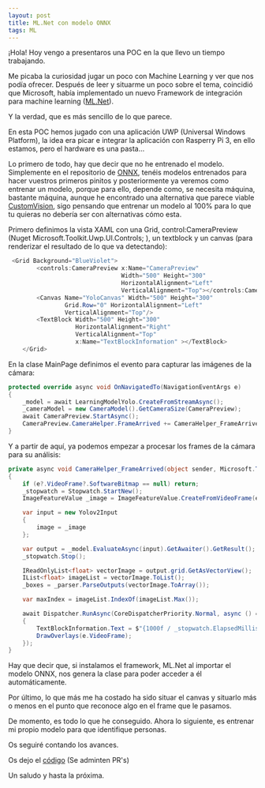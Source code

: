 ```yaml
---
layout: post
title: ML.Net con modelo ONNX
tags: ML
---
```


¡Hola! Hoy vengo a presentaros una POC en la que llevo un tiempo trabajando.

Me picaba la curiosidad jugar un poco con Machine Learning y ver que nos podía ofrecer. Después de leer y situarme un poco sobre el tema, coincidió que Microsoft, había implementado un nuevo Framework de integración para machine learning ([ML.Net](https://dotnet.microsoft.com/apps/machinelearning-ai/ml-dotnet)).

Y la verdad, que es más sencillo de lo que parece.

En esta POC hemos jugado con una aplicación UWP (Universal Windows Platform), la idea era picar e integrar la aplicación con Rasperry Pi 3, en ello estamos, pero el hardware es una pasta...

Lo primero de todo, hay que decir que no he entrenado el modelo. Simplemente en el repositorio de [ONNX](https://github.com/onnx/models), tenéis modelos entrenados para hacer vuestros primeros pinitos y posteriormente ya veremos como entrenar un modelo, porque para ello, depende como, se necesita máquina, bastante máquina, aunque he encontrado una alternativa que parece viable [CustomVision](https://www.customvision.ai/), sigo pensando que entrenar un modelo al 100% para lo que tu quieras no debería ser con alternativas cómo esta.

Primero definimos la vista XAML con una Grid, control:CameraPreview (Nuget Microsoft.Toolkit.Uwp.UI.Controls;
), un textblock y un canvas (para renderizar el resultado de lo que va detectando):

~~~csharp
 <Grid Background="BlueViolet">
        <controls:CameraPreview x:Name="CameraPreview" 
                                Width="500" Height="300" 
                                HorizontalAlignment="Left" 
                                VerticalAlignment="Top"></controls:CameraPreview>
        <Canvas Name="YoloCanvas" Width="500" Height="300"
                Grid.Row="0" HorizontalAlignment="Left" 
                VerticalAlignment="Top"/>
        <TextBlock Width="500" Height="300" 
                   HorizontalAlignment="Right" 
                   VerticalAlignment="Top"
                   x:Name="TextBlockInformation" ></TextBlock>
    </Grid>
~~~

En la clase MainPage definimos el evento para capturar las imágenes de la cámara:

~~~csharp
protected override async void OnNavigatedTo(NavigationEventArgs e)
{
    _model = await LearningModelYolo.CreateFromStreamAsync();
    _cameraModel = new CameraModel().GetCameraSize(CameraPreview);
    await CameraPreview.StartAsync();
    CameraPreview.CameraHelper.FrameArrived += CameraHelper_FrameArrived;
}
~~~

Y a partir de aquí, ya podemos empezar a procesar los frames de la cámara para su análisis:

~~~csharp
private async void CameraHelper_FrameArrived(object sender, Microsoft.Toolkit.Uwp.Helpers.FrameEventArgs e)
{
    if (e?.VideoFrame?.SoftwareBitmap == null) return;
    _stopwatch = Stopwatch.StartNew();
    ImageFeatureValue _image = ImageFeatureValue.CreateFromVideoFrame(e.VideoFrame);

    var input = new Yolov2Input
    {
        image = _image
    };

    var output = _model.EvaluateAsync(input).GetAwaiter().GetResult();
    _stopwatch.Stop();

    IReadOnlyList<float> vectorImage = output.grid.GetAsVectorView();
    IList<float> imageList = vectorImage.ToList();
    _boxes = _parser.ParseOutputs(vectorImage.ToArray());

    var maxIndex = imageList.IndexOf(imageList.Max());

    await Dispatcher.RunAsync(CoreDispatcherPriority.Normal, async () =>
    {
        TextBlockInformation.Text = $"{1000f / _stopwatch.ElapsedMilliseconds,4:f1} fps on Width {_cameraModel.Width} x Height {_cameraModel}";
        DrawOverlays(e.VideoFrame);
    });
}
~~~

Hay que decir que, si instalamos el framework, ML.Net al importar el modelo ONNX, nos genera la clase para poder acceder a él automáticamente.

Por último, lo que más me ha costado ha sido situar el canvas y situarlo más o menos en el punto que reconoce algo en el frame que le pasamos.

De momento, es todo lo que he conseguido. Ahora lo siguiente, es entrenar mi propio modelo para que identifique personas.

Os seguiré contando los avances.

Os dejo el [código](https://github.com/JRRN/Pabi) (Se adminten PR's)

Un saludo y hasta la próxima.
